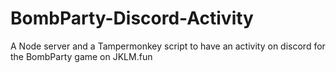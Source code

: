 # BombParty-Discord-Activity
A Node server and a Tampermonkey script to have an activity on discord for the BombParty game on JKLM.fun